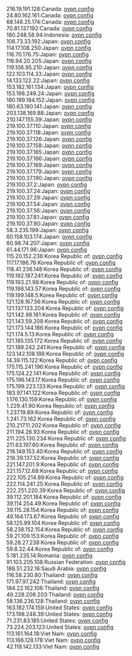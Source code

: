 216.19.191.128:Canada: [ovpn config](vpn/216_19_191_128.ovpn)  
24.80.162.161:Canada: [ovpn config](vpn/24_80_162_161.ovpn)  
68.148.25.174:Canada: [ovpn config](vpn/68_148_25_174.ovpn)  
70.81.137.192:Canada: [ovpn config](vpn/70_81_137_192.ovpn)  
180.248.58.94:Indonesia: [ovpn config](vpn/180_248_58_94.ovpn)  
106.73.33.192:Japan: [ovpn config](vpn/106_73_33_192.ovpn)  
114.17.108.250:Japan: [ovpn config](vpn/114_17_108_250.ovpn)  
116.70.176.75:Japan: [ovpn config](vpn/116_70_176_75.ovpn)  
116.94.20.205:Japan: [ovpn config](vpn/116_94_20_205.ovpn)  
119.106.95.210:Japan: [ovpn config](vpn/119_106_95_210.ovpn)  
122.103.114.33:Japan: [ovpn config](vpn/122_103_114_33.ovpn)  
14.133.122.22:Japan: [ovpn config](vpn/14_133_122_22.ovpn)  
153.182.161.134:Japan: [ovpn config](vpn/153_182_161_134.ovpn)  
153.198.249.24:Japan: [ovpn config](vpn/153_198_249_24.ovpn)  
180.199.184.152:Japan: [ovpn config](vpn/180_199_184_152.ovpn)  
180.63.180.141:Japan: [ovpn config](vpn/180_63_180_141.ovpn)  
203.138.169.88:Japan: [ovpn config](vpn/203_138_169_88.ovpn)  
210.147.155.39:Japan: [ovpn config](vpn/210_147_155_39.ovpn)  
219.100.37.110:Japan: [ovpn config](vpn/219_100_37_110.ovpn)  
219.100.37.118:Japan: [ovpn config](vpn/219_100_37_118.ovpn)  
219.100.37.126:Japan: [ovpn config](vpn/219_100_37_126.ovpn)  
219.100.37.158:Japan: [ovpn config](vpn/219_100_37_158.ovpn)  
219.100.37.165:Japan: [ovpn config](vpn/219_100_37_165.ovpn)  
219.100.37.166:Japan: [ovpn config](vpn/219_100_37_166.ovpn)  
219.100.37.169:Japan: [ovpn config](vpn/219_100_37_169.ovpn)  
219.100.37.179:Japan: [ovpn config](vpn/219_100_37_179.ovpn)  
219.100.37.190:Japan: [ovpn config](vpn/219_100_37_190.ovpn)  
219.100.37.2:Japan: [ovpn config](vpn/219_100_37_2.ovpn)  
219.100.37.24:Japan: [ovpn config](vpn/219_100_37_24.ovpn)  
219.100.37.29:Japan: [ovpn config](vpn/219_100_37_29.ovpn)  
219.100.37.54:Japan: [ovpn config](vpn/219_100_37_54.ovpn)  
219.100.37.56:Japan: [ovpn config](vpn/219_100_37_56.ovpn)  
219.100.37.81:Japan: [ovpn config](vpn/219_100_37_81.ovpn)  
219.100.37.90:Japan: [ovpn config](vpn/219_100_37_90.ovpn)  
58.3.235.199:Japan: [ovpn config](vpn/58_3_235_199.ovpn)  
60.158.103.174:Japan: [ovpn config](vpn/60_158_103_174.ovpn)  
60.98.74.207:Japan: [ovpn config](vpn/60_98_74_207.ovpn)  
61.44.171.96:Japan: [ovpn config](vpn/61_44_171_96.ovpn)  
115.20.152.236:Korea Republic of: [ovpn config](vpn/115_20_152_236.ovpn)  
117.17.186.76:Korea Republic of: [ovpn config](vpn/117_17_186_76.ovpn)  
118.41.236.148:Korea Republic of: [ovpn config](vpn/118_41_236_148.ovpn)  
119.192.187.241:Korea Republic of: [ovpn config](vpn/119_192_187_241.ovpn)  
119.193.21.98:Korea Republic of: [ovpn config](vpn/119_193_21_98.ovpn)  
119.198.143.57:Korea Republic of: [ovpn config](vpn/119_198_143_57.ovpn)  
119.199.148.5:Korea Republic of: [ovpn config](vpn/119_199_148_5.ovpn)  
121.128.167.56:Korea Republic of: [ovpn config](vpn/121_128_167_56.ovpn)  
121.137.133.204:Korea Republic of: [ovpn config](vpn/121_137_133_204.ovpn)  
121.142.98.161:Korea Republic of: [ovpn config](vpn/121_142_98_161.ovpn)  
121.143.59.208:Korea Republic of: [ovpn config](vpn/121_143_59_208.ovpn)  
121.173.144.186:Korea Republic of: [ovpn config](vpn/121_173_144_186.ovpn)  
121.174.5.13:Korea Republic of: [ovpn config](vpn/121_174_5_13.ovpn)  
121.185.135.172:Korea Republic of: [ovpn config](vpn/121_185_135_172.ovpn)  
121.189.242.241:Korea Republic of: [ovpn config](vpn/121_189_242_241.ovpn)  
123.142.108.186:Korea Republic of: [ovpn config](vpn/123_142_108_186.ovpn)  
14.39.115.122:Korea Republic of: [ovpn config](vpn/14_39_115_122.ovpn)  
175.115.241.196:Korea Republic of: [ovpn config](vpn/175_115_241_196.ovpn)  
175.124.22.141:Korea Republic of: [ovpn config](vpn/175_124_22_141.ovpn)  
175.196.143.17:Korea Republic of: [ovpn config](vpn/175_196_143_17.ovpn)  
175.199.223.133:Korea Republic of: [ovpn config](vpn/175_199_223_133.ovpn)  
183.97.141.122:Korea Republic of: [ovpn config](vpn/183_97_141_122.ovpn)  
1.176.130.159:Korea Republic of: [ovpn config](vpn/1_176_130_159.ovpn)  
1.229.41.90:Korea Republic of: [ovpn config](vpn/1_229_41_90.ovpn)  
1.237.19.89:Korea Republic of: [ovpn config](vpn/1_237_19_89.ovpn)  
1.241.73.162:Korea Republic of: [ovpn config](vpn/1_241_73_162.ovpn)  
210.217.11.202:Korea Republic of: [ovpn config](vpn/210_217_11_202.ovpn)  
211.194.26.93:Korea Republic of: [ovpn config](vpn/211_194_26_93.ovpn)  
211.225.130.234:Korea Republic of: [ovpn config](vpn/211_225_130_234.ovpn)  
211.63.197.60:Korea Republic of: [ovpn config](vpn/211_63_197_60.ovpn)  
218.149.153.40:Korea Republic of: [ovpn config](vpn/218_149_153_40.ovpn)  
218.39.137.52:Korea Republic of: [ovpn config](vpn/218_39_137_52.ovpn)  
221.147.201.9:Korea Republic of: [ovpn config](vpn/221_147_201_9.ovpn)  
221.157.12.68:Korea Republic of: [ovpn config](vpn/221_157_12_68.ovpn)  
222.105.214.89:Korea Republic of: [ovpn config](vpn/222_105_214_89.ovpn)  
222.114.241.25:Korea Republic of: [ovpn config](vpn/222_114_241_25.ovpn)  
222.251.220.39:Korea Republic of: [ovpn config](vpn/222_251_220_39.ovpn)  
39.112.201.184:Korea Republic of: [ovpn config](vpn/39_112_201_184.ovpn)  
39.114.254.49:Korea Republic of: [ovpn config](vpn/39_114_254_49.ovpn)  
39.115.28.154:Korea Republic of: [ovpn config](vpn/39_115_28_154.ovpn)  
49.164.173.67:Korea Republic of: [ovpn config](vpn/49_164_173_67.ovpn)  
58.125.99.104:Korea Republic of: [ovpn config](vpn/58_125_99_104.ovpn)  
58.238.152.154:Korea Republic of: [ovpn config](vpn/58_238_152_154.ovpn)  
59.21.109.153:Korea Republic of: [ovpn config](vpn/59_21_109_153.ovpn)  
59.28.27.238:Korea Republic of: [ovpn config](vpn/59_28_27_238.ovpn)  
59.8.32.44:Korea Republic of: [ovpn config](vpn/59_8_32_44.ovpn)  
5.181.235.14:Romania: [ovpn config](vpn/5_181_235_14.ovpn)  
91.103.205.108:Russian Federation: [ovpn config](vpn/91_103_205_108.ovpn)  
188.51.232.16:Saudi Arabia: [ovpn config](vpn/188_51_232_16.ovpn)  
116.58.230.80:Thailand: [ovpn config](vpn/116_58_230_80.ovpn)  
171.97.97.242:Thailand: [ovpn config](vpn/171_97_97_242.ovpn)  
184.22.162.106:Thailand: [ovpn config](vpn/184_22_162_106.ovpn)  
49.228.208.203:Thailand: [ovpn config](vpn/49_228_208_203.ovpn)  
58.136.236.128:Thailand: [ovpn config](vpn/58_136_236_128.ovpn)  
163.182.174.159:United States: [ovpn config](vpn/163_182_174_159.ovpn)  
173.198.248.39:United States: [ovpn config](vpn/173_198_248_39.ovpn)  
71.231.83.185:United States: [ovpn config](vpn/71_231_83_185.ovpn)  
73.224.203.123:United States: [ovpn config](vpn/73_224_203_123.ovpn)  
113.161.164.18:Viet Nam: [ovpn config](vpn/113_161_164_18.ovpn)  
113.166.128.178:Viet Nam: [ovpn config](vpn/113_166_128_178.ovpn)  
42.119.142.133:Viet Nam: [ovpn config](vpn/42_119_142_133.ovpn)  
